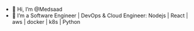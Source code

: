 - 👋 Hi, I’m @Medsaad
- 👀 I’m a Software Engineer | DevOps & Cloud Engineer: Nodejs | React | aws | docker | k8s | Python
